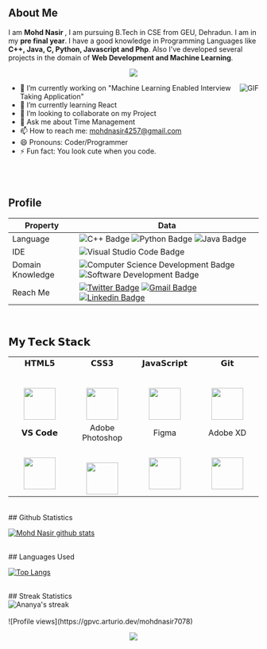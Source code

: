 <!--
**mohdnasir7078/mohdnasir7078** is a ✨ _special_ ✨ repository because its `README.md` (this file) appears on your GitHub profile.
-->
## About Me
I am <b>Mohd Nasir </b>, I am pursuing B.Tech in CSE from GEU, Dehradun. I am in my **pre final year**. I have a good knowledge in Programming Languages like **C++, Java, C, Python, Javascript and Php**.
Also I've developed several projects in the domain of **Web Development and Machine Learning**.



<p align="center">
  <a align="center" href="https://github.com/DenverCoder1/readme-typing-svg"><img src="https://readme-typing-svg.herokuapp.com?&font=IBM+Plex+Sans&color=F72EE2&size=25&lines=Welcome+to+my+GitHub+Profile!;I'm+a+UI+/UX+Designer!;I'm+a+Programmer!;I'm+a+Web+Developer!" /></a>
</p>



<img align="right" alt="GIF" src="https://media.giphy.com/media/f3iwJFOVOwuy7K6FFw/giphy.gif" />

- 🔭 I’m currently working on "Machine Learning Enabled Interview Taking Application"
- 🌱 I’m currently learning React
- 👯 I’m looking to collaborate on my Project
- 💬 Ask me about Time Management 
- 📫 How to reach me: mohdnasir4257@gmail.com
- 😄 Pronouns: Coder/Programmer
- ⚡ Fun fact: You look cute when you code.


<br><br>
## <b>Profile</b>

Property                 | Data  
-------------------------|------
Language            |  ![C++ Badge](https://img.shields.io/badge/C%2B%2B-Language-blue) ![Python Badge](https://img.shields.io/badge/Python-Language-yellow) ![Java Badge](https://img.shields.io/badge/Java-Language-blue)
IDE        |  ![Visual Studio Code Badge](https://img.shields.io/badge/Visual%20Studio-Code-blue)
Domain Knowledge         | ![Computer Science Development Badge](https://img.shields.io/badge/-Computer%20Science-FAB040?style=flat&logoColor=white) ![Software Development Badge](https://img.shields.io/badge/-Software%20Development-FF6600?style=flat&logoColor=white) 
Reach Me                 | [![Twitter Badge](https://img.shields.io/badge/-MohdNasir-00acee?style=flat&logo=twitter&logoColor=white)](https://twitter.com/MohdNas11766141/) [![Gmail Badge](https://img.shields.io/badge/-MohdNasir-e54448?style=flat&logo=Gmail&logoColor=white)](mailto:mohdnasir4257@gmail.com) [![Linkedin Badge](https://img.shields.io/badge/-MohdNasir-blue?style=flat&logo=Linkedin&logoColor=white)](https://www.linkedin.com/in/nasirgeu/)



<br>

## 𝗠𝘆 𝗧𝗲𝗰𝗸 𝗦𝘁𝗮𝗰𝗸

<table>
  <tbody>
    <tr valign="top">
      <td width="25%" align="center">
        <span>𝗛𝗧𝗠𝗟𝟱</span><br><br><br>
        <img height="64px" src="https://cdn.svgporn.com/logos/html-5.svg">
      </td>
      <td width="25%" align="center">
        <span>𝗖𝗦𝗦𝟯</span><br><br><br>
        <img height="64px" src="https://cdn.svgporn.com/logos/css-3.svg">
      </td>
      <td width="25%" align="center">
        <span>𝗝𝗮𝘃𝗮𝗦𝗰𝗿𝗶𝗽𝘁</span><br><br><br>
        <img height="64px" src="https://cdn.svgporn.com/logos/javascript.svg">
      </td>
       <td width="25%" align="center">
        <span>𝗚𝗶𝘁</span><br><br><br>
        <img height="64px" src="https://cdn.svgporn.com/logos/git-icon.svg">
      </td>
    </tr>
      <td width="25%" align="center">
        <span>𝗩𝗦 𝗖𝗼𝗱𝗲</span><br><br><br>
        <img height="64px" src="https://cdn.svgporn.com/logos/visual-studio-code.svg">
      </td>
      <td width="25%" align="center">
        <span>Adobe Photoshop</span><br><br><br>
        <img height="64px" src="https://encrypted-tbn0.gstatic.com/images?q=tbn:ANd9GcRsLgf4Ixs4Q9lHbZuhC-DacEht7a-B7nM_DIzJBni-_QEvXnqBIMA257yf8cpcY1q9ajM&usqp=CAU">
      </td>
       <td width="25%" align="center">
        <span>Figma</span><br><br><br>
        <img height="64px" src="https://img.icons8.com/color/344/figma--v1.png">
      </td>
      <td width="25%" align="center">
        <span>Adobe XD</span><br><br><br>
        <img height="64px" src="https://res.cloudinary.com/crunchbase-production/image/upload/c_lpad,f_auto,q_auto:eco,dpr_1/hjixnzui1nhq3trfcwx8">
      </td>
    </tr>
  </tbody>
</table>

<br>
## Github Statistics

[![Mohd Nasir github stats](https://github-readme-stats.vercel.app/api?username=mohdnasir7078&theme=material-palenight&count_private=true&hide=contribs)](https://github.com/mohdnasir7078/github-readme-stats)

<br>
## Languages Used

[![Top Langs](https://github-readme-stats.vercel.app/api/top-langs/?username=mohdnasir7078&theme=material-palenight&hide=Jupyter&layout=compact)](https://github.com/mohdnasir7078/github-readme-stats)



<br>
## Streak Statistics
<div>
    <img alt="Ananya's streak" src="https://github-readme-streak-stats.herokuapp.com/?user=mohdnasir7078&theme=dark&hide_border=true"/>
</div>
       

<br>  
![Profile views](https://gpvc.arturio.dev/mohdnasir7078)</br>
<p align="center">
  <img src="https://profile-counter.glitch.me/mohdnasir7078/count.svg">
</p>
